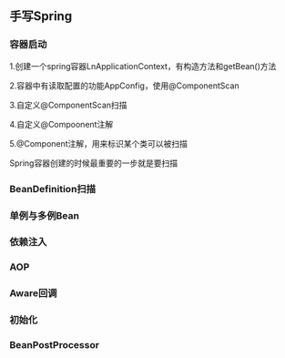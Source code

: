 ## 手写Spring

### 容器启动

1.创建一个spring容器LnApplicationContext，有构造方法和getBean()方法

2.容器中有读取配置的功能AppConfig，使用@ComponentScan

3.自定义@ComponentScan扫描

4.自定义@Compoonent注解

5.@Component注解，用来标识某个类可以被扫描



Spring容器创建的时候最重要的一步就是要扫描







### BeanDefinition扫描





### 单例与多例Bean





### 依赖注入





### AOP





### Aware回调





### 初始化





### BeanPostProcessor



